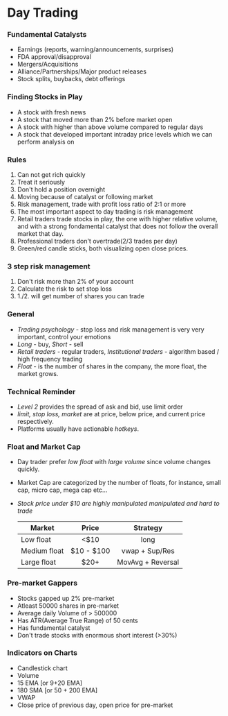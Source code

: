 # Day Trading
### Fundamental Catalysts
- Earnings (reports, warning/announcements, surprises)
- FDA approval/disapproval
- Mergers/Acquisitions
- Alliance/Partnerships/Major product releases
- Stock splits, buybacks, debt offerings

### Finding Stocks in Play
- A stock with fresh news
- A stock that moved more than 2% before market open
- A stock with higher than above volume compared to regular days
- A stock that developed important intraday price levels which we can perform analysis on

### Rules
1. Can not get rich quickly
2. Treat it seriously
3. Don't hold a position overnight
4. Moving because of catalyst or following market
5. Risk management, trade with profit loss ratio of 2:1 or more
6. The most important aspect to day trading is risk management
7. Retail traders trade stocks in play, the one with higher relative volume,
	and with a strong fondamental catalyst that does not follow the overall market that day.
8. Professional traders don't overtrade(2/3 trades per day)
9. Green/red candle sticks, both visualizing open close prices.

### 3 step risk management
1. Don't risk more than 2% of your account
2. Calculate the risk to set stop loss
3. 1./2. will get number of shares you can trade

### General
- *Trading psychology* - stop loss and risk management is very very important, control your emotions
- *Long* - buy, *Short* - sell
- *Retail traders* - regular traders, *Institutional traders* - algorithm based / high frequency trading
- *Float* - is the number of shares in the company, the more float, the market grows.

### Technical Reminder
- *Level 2* provides the spread of ask and bid, use limit order
- *limit, stop loss, market* are at price, below price, and current price respectively.
- Platforms usually have actionable *hotkeys*.

### Float and Market Cap
- Day trader prefer *low float* with *large volume* since volume changes quickly.
- Market Cap are categorized by the number of floats, for instance, small cap, micro cap, mega cap etc...
- *Stock price under $10 are highly manipulated manipulated and hard to trade*

    | Market | Price | Strategy |
    |-|:-:|:-:|
    | Low float | <$10 | long
    | Medium float | $10 - $100 | vwap + Sup/Res
    | Large float | $20+ | MovAvg + Reversal

### Pre-market Gappers
- Stocks gapped up 2% pre-market
- Atleast 50000 shares in pre-market
- Average daily Volume of > 500000
- Has ATR(Average True Range) of 50 cents
- Has fundamental catalyst
- Don't trade stocks with enormous short interest (>30%)

### Indicators on Charts
- Candlestick chart
- Volume
- 15 EMA [or 9+20 EMA]
- 180 SMA [or 50 + 200 EMA]
- VWAP
- Close price of previous day, open price for pre-market
